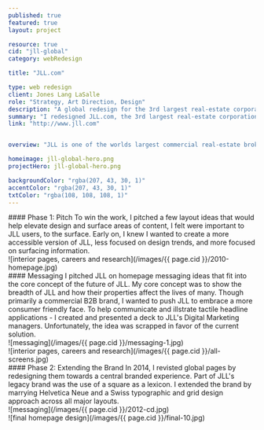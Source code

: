 ```yaml
---
published: true
featured: true
layout: project

resource: true
cid: "jll-global"
category: webRedesign

title: "JLL.com"

type: web redesign
client: Jones Lang LaSalle
role: "Strategy, Art Direction, Design"
description: "A global redesign for the 3rd largest real-estate corporation in the world."
summary: "I redesigned JLL.com, the 3rd largest real-estate corporation in the world."
link: "http://www.jll.com"


overview: "JLL is one of the worlds largest commercial real-estate brokers. With the real estate industry back on the rise, JLL looked to invest heavily in their digital presence. In order to bring JLL up to speed, I redesigned the global and country pages for all regions across the globe. I provided high-level content suggestions, architected flows and designed pages across every section of the site."

homeimage: jll-global-hero.png
projectHero: jll-global-hero.png

backgroundColor: "rgba(207, 43, 30, 1)"
accentColor: "rgba(207, 43, 30, 1)"
txtColor: "rgba(108, 108, 108, 1)"
---
```


<section class="content--copy">
#### Phase 1: Pitch
To win the work, I pitched a few layout ideas that would help elevate design and surface areas of content, I felt were important to JLL users, to the surface. Early on, I knew I wanted to create a more accessible version of JLL, less focused on design trends, and more focused on surfacing information.
</section>
<section class="content">
![interior pages, careers and research](/images/{{ page.cid }}/2010-homepage.jpg)
</section>


<section class="content--copy">
#### Messaging 
I pitched JLL on homepage messaging ideas that fit into the core concept of the future of JLL. My core concept was to show the breadth of JLL and how their properties affect the lives of many. Though primarily a commercial B2B brand, I wanted to push JLL to embrace a more consumer friendly face. To help communicate and illstrate tactile headline applications - I created and presented a deck to JLL's Digital Marketing managers. Unfortunately, the idea was scrapped in favor of the current solution.
</section>

<section class="content--wide">
![messaging](/images/{{ page.cid }}/messaging-1.jpg)
</section>

<section class="content--wide">
![interior pages, careers and research](/images/{{ page.cid }}/all-screens.jpg)
</section>
<section class="content--copy">
#### Phase 2: Extending the Brand 
In 2014, I revisted global pages by redesigning them towards a central branded experience. Part of JLL's legacy brand was the use of a square as a lexicon. I extended the brand by marrying Helvetica Neue and a Swiss typographic and grid design approach across all major layouts. 
</section>
<section class="content--wide">
![messaging](/images/{{ page.cid }}/2012-cd.jpg)
</section>

<section class="content">
![final homepage design](/images/{{ page.cid }}/final-10.jpg)
</section>

